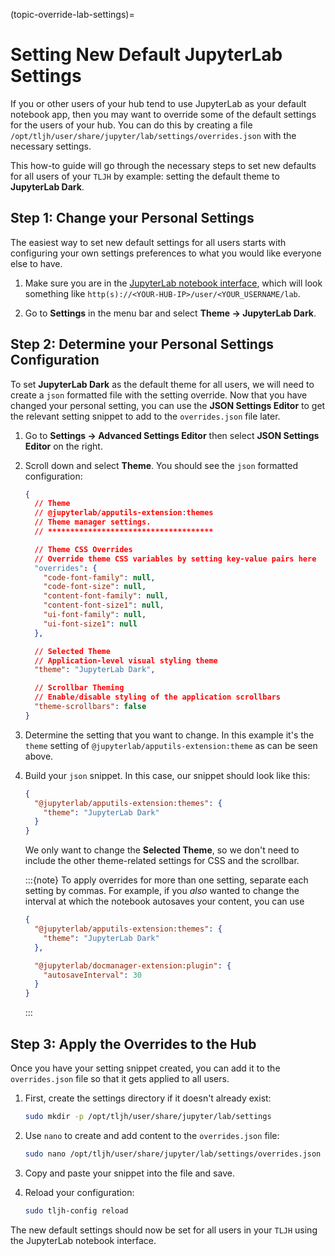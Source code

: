 (topic-override-lab-settings)=

# Setting New Default JupyterLab Settings

If you or other users of your hub tend to use JupyterLab as your default notebook app,
then you may want to override some of the default settings for the users of your hub.
You can do this by creating a file `/opt/tljh/user/share/jupyter/lab/settings/overrides.json`
with the necessary settings.

This how-to guide will go through the necessary steps to set new defaults
for all users of your `TLJH` by example: setting the default theme to **JupyterLab Dark**.

## Step 1: Change your Personal Settings

The easiest way to set new default settings for all users starts with
configuring your own settings preferences to what you would like everyone else to have.

1. Make sure you are in the [JupyterLab notebook interface](#howto/user-env/notebook-interfaces),
   which will look something like `http(s)://<YOUR-HUB-IP>/user/<YOUR_USERNAME/lab`.

1. Go to **Settings** in the menu bar and select **Theme -> JupyterLab Dark**.

## Step 2: Determine your Personal Settings Configuration

To set **JupyterLab Dark** as the default theme for all users, we will need to create
a `json` formatted file with the setting override. Now that you have changed your
personal setting, you can use the **JSON Settings Editor** to get the relevant
setting snippet to add to the `overrides.json` file later.

1. Go to **Settings -> Advanced Settings Editor** then select **JSON Settings Editor** on the right.

1. Scroll down and select **Theme**. You should see the `json` formatted configuration:

   ```json
   {
     // Theme
     // @jupyterlab/apputils-extension:themes
     // Theme manager settings.
     // *************************************

     // Theme CSS Overrides
     // Override theme CSS variables by setting key-value pairs here
     "overrides": {
       "code-font-family": null,
       "code-font-size": null,
       "content-font-family": null,
       "content-font-size1": null,
       "ui-font-family": null,
       "ui-font-size1": null
     },

     // Selected Theme
     // Application-level visual styling theme
     "theme": "JupyterLab Dark",

     // Scrollbar Theming
     // Enable/disable styling of the application scrollbars
     "theme-scrollbars": false
   }
   ```

1. Determine the setting that you want to change. In this example it's the `theme`
   setting of `@jupyterlab/apputils-extension:theme` as can be seen above.

1. Build your `json` snippet. In this case, our snippet should look like this:

   ```json
   {
     "@jupyterlab/apputils-extension:themes": {
       "theme": "JupyterLab Dark"
     }
   }
   ```

   We only want to change the **Selected Theme**, so we don't need to include
   the other theme-related settings for CSS and the scrollbar.

   :::{note}
   To apply overrides for more than one setting, separate each setting by commas. For example,
   if you _also_ wanted to change the interval at which the notebook autosaves your content, you can use

   ```json
   {
     "@jupyterlab/apputils-extension:themes": {
       "theme": "JupyterLab Dark"
     },

     "@jupyterlab/docmanager-extension:plugin": {
       "autosaveInterval": 30
     }
   }
   ```

   :::

## Step 3: Apply the Overrides to the Hub

Once you have your setting snippet created, you can add it to the `overrides.json` file
so that it gets applied to all users.

1. First, create the settings directory if it doesn't already exist:

   ```bash
   sudo mkdir -p /opt/tljh/user/share/jupyter/lab/settings
   ```

1. Use `nano` to create and add content to the `overrides.json` file:

   ```bash
   sudo nano /opt/tljh/user/share/jupyter/lab/settings/overrides.json
   ```

1. Copy and paste your snippet into the file and save.

1. Reload your configuration:
   ```bash
   sudo tljh-config reload
   ```

The new default settings should now be set for all users in your `TLJH` using the
JupyterLab notebook interface.
